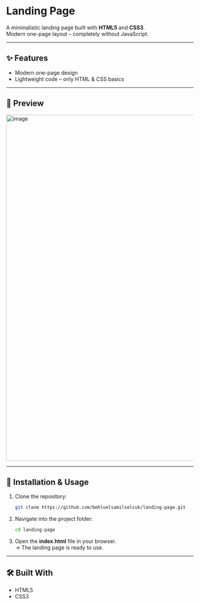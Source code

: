# Landing Page
A minimalistic landing page built with **HTML5** and **CSS3**.  
Modern one-page layout – completely without JavaScript.

---

## ✨ Features
- Modern one-page design
- Lightweight code – only HTML & CSS basics

---

## 📸 Preview
<img width="1829" height="928" alt="image" src="https://github.com/user-attachments/assets/58a325f6-10a5-40e7-b34d-e15ed6e623a8" />

---

## 🚀 Installation & Usage
1. Clone the repository:

   ```bash
   git clone https://github.com/behluelsamilselcuk/landing-page.git
   ```

2. Navigate into the project folder:

   ```bash
   cd landing-page
   ```

3. Open the **index.html** file in your browser.  
   → The landing page is ready to use.

---

## 🛠️ Built With
- HTML5  
- CSS3
